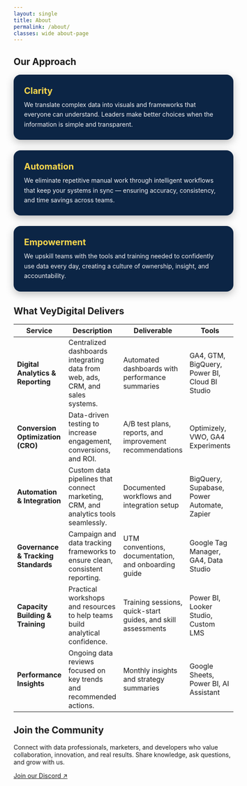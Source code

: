 ```yaml
---
layout: single
title: About
permalink: /about/
classes: wide about-page
---
```


<h2 class="vd-wide-title">Our Approach</h2>

<div class="vd-approach">
  <div class="vd-approach-item">
    <h3>Clarity</h3>
    <p>We translate complex data into visuals and frameworks that everyone can understand. Leaders make better choices when the information is simple and transparent.</p>
  </div>
  <div class="vd-approach-item">
    <h3>Automation</h3>
    <p>We eliminate repetitive manual work through intelligent workflows that keep your systems in sync — ensuring accuracy, consistency, and time savings across teams.</p>
  </div>
  <div class="vd-approach-item">
    <h3>Empowerment</h3>
    <p>We upskill teams with the tools and training needed to confidently use data every day, creating a culture of ownership, insight, and accountability.</p>
  </div>
</div>

<h2 class="vd-wide-title">What VeyDigital Delivers</h2>

<table class="vd-plain vd-delivers-wide">
  <thead>
    <tr>
      <th>Service</th>
      <th>Description</th>
      <th>Deliverable</th>
      <th>Tools</th>
    </tr>
  </thead>
  <tbody>
    <tr>
      <td><strong>Digital Analytics &amp; Reporting</strong></td>
      <td>Centralized dashboards integrating data from web, ads, CRM, and sales systems.</td>
      <td>Automated dashboards with performance summaries</td>
      <td>GA4, GTM, BigQuery, Power BI, Cloud BI Studio</td>
    </tr>
    <tr>
      <td><strong>Conversion Optimization (CRO)</strong></td>
      <td>Data-driven testing to increase engagement, conversions, and ROI.</td>
      <td>A/B test plans, reports, and improvement recommendations</td>
      <td>Optimizely, VWO, GA4 Experiments</td>
    </tr>
    <tr>
      <td><strong>Automation &amp; Integration</strong></td>
      <td>Custom data pipelines that connect marketing, CRM, and analytics tools seamlessly.</td>
      <td>Documented workflows and integration setup</td>
      <td>BigQuery, Supabase, Power Automate, Zapier</td>
    </tr>
    <tr>
      <td><strong>Governance &amp; Tracking Standards</strong></td>
      <td>Campaign and data tracking frameworks to ensure clean, consistent reporting.</td>
      <td>UTM conventions, documentation, and onboarding guide</td>
      <td>Google Tag Manager, GA4, Data Studio</td>
    </tr>
    <tr>
      <td><strong>Capacity Building &amp; Training</strong></td>
      <td>Practical workshops and resources to help teams build analytical confidence.</td>
      <td>Training sessions, quick-start guides, and skill assessments</td>
      <td>Power BI, Looker Studio, Custom LMS</td>
    </tr>
    <tr>
      <td><strong>Performance Insights</strong></td>
      <td>Ongoing data reviews focused on key trends and recommended actions.</td>
      <td>Monthly insights and strategy summaries</td>
      <td>Google Sheets, Power BI, AI Assistant</td>
    </tr>
  </tbody>
</table>

<h2 class="vd-wide-title">Join the Community</h2>
<p>Connect with data professionals, marketers, and developers who value collaboration, innovation, and real results. Share knowledge, ask questions, and grow with us.</p>
<p><a href="https://discord.gg/yourInvite">Join our Discord ↗</a></p>

<style>
/* --- Page width expansion --- */
.about-page .page__inner-wrap,
.about-page .page__content,
.vd-approach,
.vd-plain.vd-delivers-wide {
  max-width: 1200px;
  margin-left: auto;
  margin-right: auto;
}

/* --- Our Approach: improved width and color contrast --- */
.vd-approach {
  display: grid;
  gap: 1.25rem;
  grid-template-columns: repeat(auto-fit, minmax(340px, 1fr));
  margin-bottom: 2rem;
}
.vd-approach-item {
  background: #0c2545;
  border-radius: 1rem;
  padding: 1.5rem;
  box-shadow: 0 6px 18px rgba(0,0,0,.25);
  color: #ffffff !important;
}
.vd-approach-item * { color: inherit !important; }
.vd-approach-item h3 {
  color: #ffd84d !important;
  margin-top: 0;
  margin-bottom: 0.5rem;
  font-size: 1.25rem;
  line-height: 1.3;
}
.vd-approach-item p {
  margin: 0;
  line-height: 1.6;
  opacity: .95;
}
@media (min-width: 900px) {
  .vd-approach { gap: 1.5rem; grid-template-columns: repeat(auto-fit, minmax(380px, 1fr)); }
}
</style>

